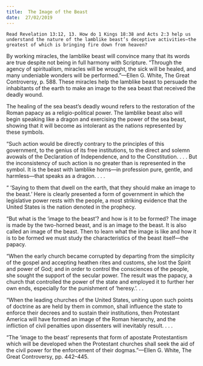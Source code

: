 ```yaml
---
title:  The Image of the Beast
date:  27/02/2019
---
```


`Read Revelation 13:12, 13. How do 1 Kings 18:38 and Acts 2:3 help us understand the nature of the lamblike beast’s deceptive activities—the greatest of which is bringing fire down from heaven?`

By working miracles, the lamblike beast will convince many that its words are true despite not being in full harmony with Scripture. “Through the agency of spiritualism, miracles will be wrought, the sick will be healed, and many undeniable wonders will be performed.”—Ellen G. White, The Great Controversy, p. 588. These miracles help the lamblike beast to persuade the inhabitants of the earth to make an image to the sea beast that received the deadly wound.

The healing of the sea beast’s deadly wound refers to the restoration of the Roman papacy as a religio-political power. The lamblike beast also will begin speaking like a dragon and exercising the power of the sea beast, showing that it will become as intolerant as the nations represented by these symbols.

“Such action would be directly contrary to the principles of this government, to the genius of its free institutions, to the direct and solemn avowals of the Declaration of Independence, and to the Constitution. . . . But the inconsistency of such action is no greater than is represented in the symbol. It is the beast with lamblike horns—in profession pure, gentle, and harmless—that speaks as a dragon. . . .

“ ‘Saying to them that dwell on the earth, that they should make an image to the beast.’ Here is clearly presented a form of government in which the legislative power rests with the people, a most striking evidence that the United States is the nation denoted in the prophecy.

“But what is the ‘image to the beast’? and how is it to be formed? The image is made by the two-horned beast, and is an image to the beast. It is also called an image of the beast. Then to learn what the image is like and how it is to be formed we must study the characteristics of the beast itself—the papacy.

“When the early church became corrupted by departing from the simplicity of the gospel and accepting heathen rites and customs, she lost the Spirit and power of God; and in order to control the consciences of the people, she sought the support of the secular power. The result was the papacy, a church that controlled the power of the state and employed it to further her own ends, especially for the punishment of ‘heresy.’. . .

“When the leading churches of the United States, uniting upon such points of doctrine as are held by them in common, shall influence the state to enforce their decrees and to sustain their institutions, then Protestant America will have formed an image of the Roman hierarchy, and the infliction of civil penalties upon dissenters will inevitably result. . . .

“The ‘image to the beast’ represents that form of apostate Protestantism which will be developed when the Protestant churches shall seek the aid of the civil power for the enforcement of their dogmas.”—Ellen G. White, The Great Controversy, pp. 442–445.